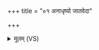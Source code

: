 +++
title = "०१ अनाधृष्यो जातवेदा"

+++
<details><summary>मूलम् (VS)</summary>

अ॑नाधृ॒ष्यो जा॒तवे॑दा॒ अम॑र्त्यो वि॒राड॑ग्ने क्षत्र॒भृद्दी॑दिही॒ह।  
विश्वा॒ अमी॑वाः प्रमु॒ञ्चन्मानु॑षीभिः शि॒वाभि॑र॒द्य परि॑ पाहि नो॒ गय॑म् ॥
</details>